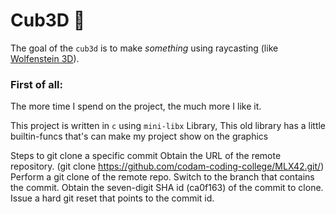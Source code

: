 
# Cub3D 👾

The goal of the ``cub3d`` is to make *something* using raycasting (like [Wolfenstein 3D](https://fr.wikipedia.org/wiki/Wolfenstein_3D)).

### First of all:
  The more time I spend on the project, the much more I like it.

This project is written in ``c`` using ``mini-libx`` Library, 
This old library has a little builtin-funcs that's can make my project show on the graphics

Steps to git clone a specific commit
Obtain the URL of the remote repository. (git clone https://github.com/codam-coding-college/MLX42.git/)
Perform a git clone of the remote repo.
Switch to the branch that contains the commit.
Obtain the seven-digit SHA id (ca0f163) of the commit to clone.
Issue a hard git reset that points to the commit id.